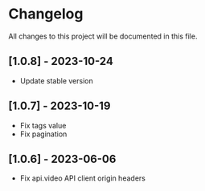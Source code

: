 # Changelog
All changes to this project will be documented in this file.

## [1.0.8] - 2023-10-24
- Update stable version

## [1.0.7] - 2023-10-19
- Fix tags value
- Fix pagination

## [1.0.6] - 2023-06-06
- Fix api.video API client origin headers

